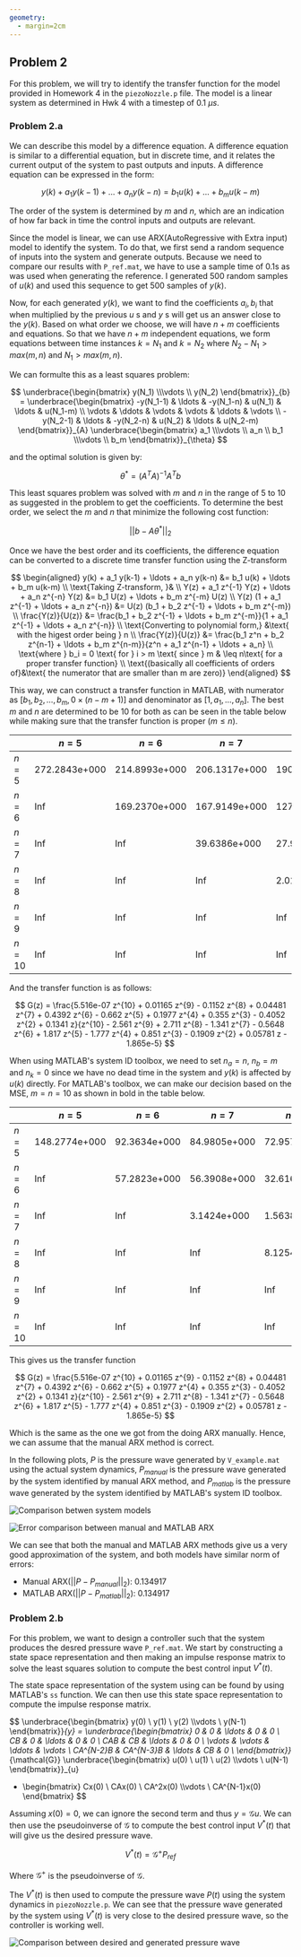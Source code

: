 ```yaml
---
geometry:
  - margin=2cm
---
```


## Problem 2

For this problem, we will try to identify the transfer function for the model provided in Homework 4 in the `piezoNozzle.p` file. The model is a linear system as determined in Hwk 4 with a timestep of 0.1 $\mu s$.

### Problem 2.a

We can describe this model by a difference equation. A difference equation is similar to a differential equation, but in discrete time, and it relates the current output of the system to past outputs and inputs. A difference equation can be expressed in the form:

$$
y(k) + a_1 y(k-1) + \ldots + a_n y(k-n) = b_1 u(k) + \ldots + b_m u(k-m)
$$

The order of the system is determined by $m$ and $n$, which are an indication of how far back in time the control inputs and outputs are relevant.

Since the model is linear, we can use ARX(AutoRegressive with Extra input) model to identify the system. To do that, we first send a random sequence of inputs into the system and generate outputs. Because we need to compare our results with `P_ref.mat`, we have to use a sample time of 0.1s as was used when generating the reference. I generated 500 random samples of $u(k)$ and used this sequence to get 500 samples of $y(k)$.

Now, for each generated $y(k)$, we want to find the coefficients $a_i, b_i$ that when multiplied by the previous $u$ s and $y$ s will get us an answer close to the $y(k)$. Based on what order we choose, we will have $n+m$ coefficients and equations. So that we have $n+m$ independent equations, we form equations between time instances $k=N_1$ and $k=N_2$ where $N_2-N_1 > max(m,n)$ and $N_1 > max(m,n)$.

We can formulte this as a least squares problem:

$$
\underbrace{\begin{bmatrix}
y(N_1) \\\vdots \\ y(N_2)
\end{bmatrix}}_{b}
= \underbrace{\begin{bmatrix}
-y(N_1-1) & \ldots & -y(N_1-n) & u(N_1) & \ldots & u(N_1-m) \\
\vdots & \ddots & \vdots & \vdots & \ddots & \vdots \\
-y(N_2-1) & \ldots & -y(N_2-n) & u(N_2) & \ldots & u(N_2-m)
\end{bmatrix}}_{A}
\underbrace{\begin{bmatrix}
a_1 \\\vdots \\ a_n \\ b_1 \\\vdots \\ b_m
\end{bmatrix}}_{\theta}
$$

and the optimal solution is given by:

$$
\theta^* = (A^T A)^{-1} A^T b
$$

This least squares problem was solved with $m$ and $n$ in the range of 5 to 10 as suggested in the problem to get the coefficients. To determine the best order, we select the $m$ and $n$ that minimize the following cost function:

$$
||b - A \theta^*||_2
$$

Once we have the best order and its coefficients, the difference equation can be converted to a discrete time transfer function using the Z-transform

$$
\begin{aligned}
y(k) + a_1 y(k-1) + \ldots + a_n y(k-n) &= b_1 u(k) + \ldots + b_m u(k-m) \\
\text{Taking Z-transform, }& \\
Y(z) + a_1 z^{-1} Y(z) + \ldots + a_n z^{-n} Y(z) &= b_1 U(z) + \ldots + b_m z^{-m} U(z) \\
Y(z) (1 + a_1 z^{-1} + \ldots + a_n z^{-n}) &= U(z) (b_1 + b_2 z^{-1} + \ldots + b_m z^{-m}) \\
\frac{Y(z)}{U(z)} &= \frac{b_1 + b_2 z^{-1} + \ldots + b_m z^{-m}}{1 + a_1 z^{-1} + \ldots + a_n z^{-n}} \\
\text{Converting to polynomial form,} &\text{ with the higest order being } n \\
\frac{Y(z)}{U(z)} &= \frac{b_1 z^n + b_2 z^{n-1} + \ldots + b_m z^{n-m}}{z^n + a_1 z^{n-1} + \ldots + a_n} \\
\text{where } b_i = 0 \text{ for } i > m \text{ since } m & \leq n\text{ for a proper transfer function} \\
\text{(basically all coefficients of orders of}&\text{ the numerator that are smaller than m are zero)}
\end{aligned}
$$

This way, we can construct a transfer function in MATLAB, with numerator as $[b_1, b_2, \ldots, b_m, 0\times(n-m+1)]$ and denominator as $[1, a_1, \ldots, a_n]$. The best $m$ and $n$ are determined to be 10 for both as can be seen in the table below while making sure that the transfer function is proper $(m \leq n)$.

|        | $n=5$         | $n=6$         | $n=7$         | $n=8$         | $n=9$         | $n=10$            |
| ------ | ------------- | ------------- | ------------- | ------------- | ------------- | ----------------- |
| $n=5$  | 272.2843e+000 | 214.8993e+000 | 206.1317e+000 | 190.9935e+000 | 135.1521e+000 | 95.8259e+000      |
| $n=6$  | Inf           | 169.2370e+000 | 167.9149e+000 | 127.7042e+000 | 92.6606e+000  | 84.5737e+000      |
| $n=7$  | Inf           | Inf           | 39.6386e+000  | 27.9621e+000  | 22.2111e+000  | 19.6407e+000      |
| $n=8$  | Inf           | Inf           | Inf           | 2.0156e+000   | 2.0135e+000   | 2.0064e+000       |
| $n=9$  | Inf           | Inf           | Inf           | Inf           | 544.9197e-003 | 543.4382e-003     |
| $n=10$ | Inf           | Inf           | Inf           | Inf           | Inf           | **218.9867e-003** |

And the transfer function is as follows:

$$
G(z) = \frac{5.516e-07 z^{10} + 0.01165 z^{9} - 0.1152 z^{8} + 0.04481 z^{7} + 0.4392 z^{6} - 0.662 z^{5} + 0.1977 z^{4} + 0.355 z^{3} - 0.4052 z^{2} + 0.1341 z}{z^{10} - 2.561 z^{9} + 2.711 z^{8} - 1.341 z^{7} - 0.5648 z^{6} + 1.817 z^{5} - 1.777 z^{4} + 0.851 z^{3} - 0.1909 z^{2} + 0.05781 z - 1.865e-5}
$$

When using MATLAB's system ID toolbox, we need to set $n_a=n$, $n_b=m$ and $n_k=0$ since we have no dead time in the system and $y(k)$ is affected by $u(k)$ directly. For MATLAB's toolbox, we can make our decision based on the MSE, $m=n=10$ as shown in bold in the table below.

|        | $n=5$         | $n=6$        | $n=7$        | $n=8$        | $n=9$         | $n=10$           |
| ------ | ------------- | ------------ | ------------ | ------------ | ------------- | ---------------- |
| $n=5$  | 148.2774e+000 | 92.3634e+000 | 84.9805e+000 | 72.9571e+000 | 36.5322e+000  | 18.3652e+000     |
| $n=6$  | Inf           | 57.2823e+000 | 56.3908e+000 | 32.6167e+000 | 17.1720e+000  | 14.3054e+000     |
| $n=7$  | Inf           | Inf          | 3.1424e+000  | 1.5638e+000  | 986.6686e-003 | 771.5156e-003    |
| $n=8$  | Inf           | Inf          | Inf          | 8.1254e-003  | 8.1082e-003   | 8.0512e-003      |
| $n=9$  | Inf           | Inf          | Inf          | Inf          | 593.8750e-006 | 590.6502e-006    |
| $n=10$ | Inf           | Inf          | Inf          | Inf          | Inf           | **95.9104e-006** |

This gives us the transfer function

$$
G(z) = \frac{5.516e-07 z^{10} + 0.01165 z^{9} - 0.1152 z^{8} + 0.04481 z^{7} + 0.4392 z^{6} - 0.662 z^{5} + 0.1977 z^{4} + 0.355 z^{3} - 0.4052 z^{2} + 0.1341 z}{z^{10} - 2.561 z^{9} + 2.711 z^{8} - 1.341 z^{7} - 0.5648 z^{6} + 1.817 z^{5} - 1.777 z^{4} + 0.851 z^{3} - 0.1909 z^{2} + 0.05781 z - 1.865e-5}
$$

Which is the same as the one we got from the doing ARX manually. Hence, we can assume that the manual ARX method is correct.

In the following plots, $P$ is the pressure wave generated by `V_example.mat` using the actual system dynamics, $P_{manual}$ is the pressure wave generated by the system identified by manual ARX method, and $P_{matlab}$ is the pressure wave generated by the system identified by MATLAB's system ID toolbox.

![Comparison betwen system models](figs/hw6p2a_vex.svg)

![Error comparison between manual and MATLAB ARX](figs/hw6p2a_err.svg)

We can see that both the manual and MATLAB ARX methods give us a very good approximation of the system, and both models have similar norm of errors:

- Manual ARX($||P-P_{manual}||_2$): 0.134917
- MATLAB ARX($||P-P_{matlab}||_2$): 0.134917

### Problem 2.b

For this problem, we want to design a controller such that the system produces the desred pressure wave `P_ref.mat`. We start by constructing a state space representation and then making an impulse response matrix to solve the least squares solution to compute the best control input $V^*(t)$.

The state space representation of the system using can be found by using MATLAB's `ss` function. We can then use this state space representation to compute the impulse response matrix.

$$
\underbrace{\begin{bmatrix}
y(0) \\ y(1) \\ y(2) \\\vdots \\ y(N-1)
\end{bmatrix}}_{y} = \underbrace{\begin{bmatrix}
0 & 0 & \ldots & 0 & 0 \\
CB & 0 & \ldots & 0 & 0 \\
CAB & CB & \ldots & 0 & 0 \\
\vdots & \vdots & \ddots & \vdots \\
CA^{N-2}B & CA^{N-3}B & \ldots & CB & 0 \\
\end{bmatrix}}_{\mathcal{G}}
\underbrace{\begin{bmatrix}
u(0) \\ u(1) \\ u(2) \\\vdots \\ u(N-1)
\end{bmatrix}}_{u}
+ \begin{bmatrix}
Cx(0) \\ CAx(0) \\ CA^2x(0) \\\vdots \\ CA^{N-1}x(0)
\end{bmatrix}
$$

Assuming $x(0)=0$, we can ignore the second term and thus $y = \mathcal{G} u$. We can then use the pseudoinverse of $\mathcal{G}$ to compute the best control input $V^*(t)$ that will give us the desired pressure wave.

$$
V^*(t) = \mathcal{G}^+ P_{ref}
$$

Where $\mathcal{G}^+$ is the pseudoinverse of $\mathcal{G}$.

The $V^*(t)$ is then used to compute the pressure wave $P(t)$ using the system dynamics in `piezoNozzle.p`. We can see that the pressure wave generated by the system using $V^*(t)$ is very close to the desired pressure wave, so the controller is working well.

![Comparison between desired and generated pressure wave](figs/hw6p2b.svg)
